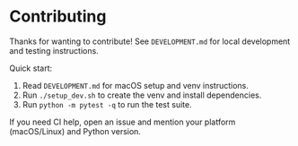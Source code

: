 # Contributing

Thanks for wanting to contribute! See `DEVELOPMENT.md` for local development and testing instructions.

Quick start:

1. Read `DEVELOPMENT.md` for macOS setup and venv instructions.
2. Run `./setup_dev.sh` to create the venv and install dependencies.
3. Run `python -m pytest -q` to run the test suite.

If you need CI help, open an issue and mention your platform (macOS/Linux) and Python version.
